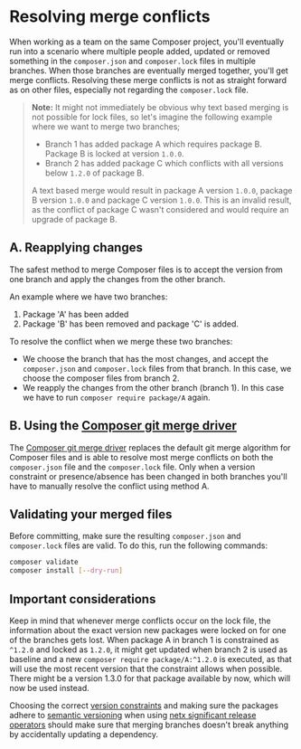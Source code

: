 <!--
    tagline: On gracefully resolving conflicts while merging
-->

# Resolving merge conflicts

When working as a team on the same Composer project, you'll eventually run into a scenario where multiple people added, updated or removed something in the `composer.json` and `composer.lock` files in multiple branches. When those branches are eventually merged together, you'll get merge conflicts. Resolving these merge conflicts is not as straight forward as on other files, especially not regarding the `composer.lock` file.

> **Note:** It might not immediately be obvious why text based merging is not possible for lock files, so let's imagine the following example where we want to merge two branches;
> - Branch 1 has added package A which requires package B. Package B is locked at version `1.0.0`.
> - Branch 2 has added package C which conflicts with all versions below `1.2.0` of package B.
>
> A text based merge would result in package A version `1.0.0`, package B version `1.0.0` and package C version `1.0.0`. This is an invalid result, as the conflict of package C wasn't considered and would require an upgrade of package B.

## A. Reapplying changes

The safest method to merge Composer files is to accept the version from one branch and apply the changes from the other branch.

An example where we have two branches:
1. Package 'A' has been added
2. Package 'B' has been removed and package 'C' is added.

To resolve the conflict when we merge these two branches:
- We choose the branch that has the most changes, and accept the `composer.json` and `composer.lock` files from that branch. In this case, we choose the composer files from branch 2.
- We reapply the changes from the other branch (branch 1). In this case we have to run ```composer require package/A``` again.

## B. Using the [Composer git merge driver](https://github.com/balbuf/composer-git-merge-driver)

The [Composer git merge driver](https://github.com/balbuf/composer-git-merge-driver) replaces the default git merge algorithm for Composer files and is able to resolve most merge conflicts on both the `composer.json` file and the `composer.lock` file. Only when a version constraint or presence/absence has been changed in both branches you'll have to manually resolve the conflict using method A.

## Validating your merged files

Before committing, make sure the resulting `composer.json` and `composer.lock` files are valid. To do this, run the following commands:

```sh
composer validate
composer install [--dry-run]
```

## Important considerations

Keep in mind that whenever merge conflicts occur on the lock file, the information about the exact version new packages were locked on for one of the branches gets lost. When package A in branch 1 is constrained as `^1.2.0` and locked as `1.2.0`, it might get updated when branch 2 is used as baseline and a new `composer require package/A:^1.2.0` is executed, as that will use the most recent version that the constraint allows when possible. There might be a version 1.3.0 for that package available by now, which will now be used instead.

Choosing the correct [version constraints](../articles/versions.md) and making sure the packages adhere to [semantic versioning](https://semver.org/) when using [netx significant release operators](https://getcomposer.org/doc/articles/versions.md#next-significant-release-operators) should make sure that merging branches doesn't break anything by accidentally updating a dependency.
